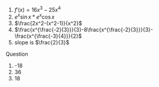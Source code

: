 1) $f'(x) = 16x^3-25x^4$
2) $e^x\sin{x} * e^x \cos{x}$ 
3) $\frac{2x^2-(x^2-1)}{x^2}$ 
4) $\frac{x^{\frac{-2}{3}}}{3}-8\frac{x^{\frac{-2}{3}}}{3}-\frac{x^{\frac{-3}{4}}}{2}$
5) slope is $\frac{2}{3}$ 

Question
1) -18
2) 36
3) 18
